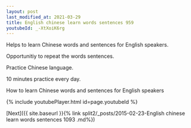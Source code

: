 ```yaml
---
layout: post
last_modified_at: 2021-03-29
title: English chinese learn words sentences 959 
youtubeId: _-XtXoiK6rg
---
```

 
 
Helps to learn Chinese words and sentences for English speakers.

Opportunitiy to repeat the words sentences. 

Practice Chinese language. 
 
10 minutes practice every day. 
 
How to learn Chinese words and sentences for English speakers 
 
{% include youtubePlayer.html id=page.youtubeId %}
 
 
[Next]({{ site.baseurl }}{% link  split2/_posts/2015-02-23-English chinese learn words sentences 1093 .md%})
 
